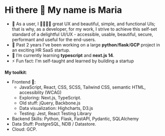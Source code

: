 # Hi there 👋 My name is Maria 

<!--
**mariaedwards/mariaedwards** is a ✨ _special_ ✨ repository because its `README.md` (this file) appears on your GitHub profile.

Here are some ideas to get you started:

- 🔭 I’m currently working on ...
- 🌱 I’m currently learning ...
- 👯 I’m looking to collaborate on ...
- 🤔 I’m looking for help with ...
- 💬 Ask me about ...
- 📫 How to reach me: ...
- 😄 Pronouns: ...
- ⚡ Fun fact: ...
-->

- 🌟 As a user, I 💛💛💛💛 great UX and beautiful, simple, and functional UIs; that is why, as a developer, for my work, I strive to achieve this self-set standard of a delightful UI/UX - accessible, usable, beautiful, secure, performant and useful for the end-users.
- 🔭 Past 2 years I've been working on a large **python**/**flask**/**GCP** project in an exciting HR SaaS startup.
- 🌱 I’m currently learning **typescript** and **next.js 14**.
- ⚡ Fun fact: I'm self-taught and learned by building a startup

**My toolkit**: 

- Frontend 💛:
  - JavaScript, React, CSS, SCSS, Tailwind CSS, semantic HTML, accessiblity (WCAG)
  - Exploring: Next.js, TypeScript.
  - Old stuff: jQuery, Backbone.js
  - Data visualization: Highcharts, D3.js
  - Testing: Jest, React Testing Library
- Backend Skills: Python, Flask, FastAPI, Pydantic, SQLAlchemy
- Data Stuff: PostgreSQL, NDB / Datastore.
- Cloud: GCP.

